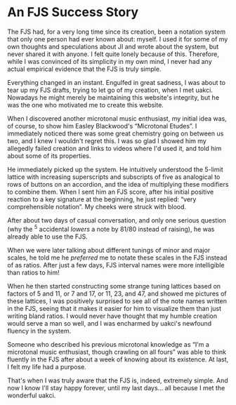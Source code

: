 # An FJS Success Story

The FJS had, for a very long time since its creation, been a notation system that only one person had ever known about: myself. I used it for some of my own thoughts and speculations about JI and wrote about the system, but never shared it with anyone. I felt quite lonely because of this. Therefore, while I was convinced of its simplicity in my own mind, I never had any actual empirical evidence that the FJS is truly simple.

Everything changed in an instant. Engulfed in great sadness, I was about to tear up my FJS drafts, trying to let go of my creation, when I met uakci. Nowadays he might merely be maintaining this website's integrity, but he was the one who motivated me to create this website.

When I discovered another microtonal music enthusiast, my initial idea was, of course, to show him Easley Blackwood's “Microtonal Etudes”. I immediately noticed there was some great chemistry going on between us two, and I knew I wouldn't regret this. I was so glad I showed him my allegedly failed creation and links to videos where I'd used it, and told him about some of its properties.

He immediately picked up the system. He intuitively understood the 5-limit lattice with increasing superscripts and subscripts of five as analogical to rows of buttons on an accordion, and the idea of multiplying these modifiers to combine them. When I sent him an FJS score, after his initial positive reaction to a key signature at the beginning, he just replied: “very comprehensible notation”. My cheeks were struck with blood.

After about two days of casual conversation, and only one serious question (why the <sup>5</sup> accidental *lowers* a note by 81/80 instead of raising), he was already able to use the FJS.

When we were later talking about different tunings of minor and major scales, he told me he *preferred* me to notate these scales in the FJS instead of as ratios. After just a few days, FJS interval names were more intelligible than ratios to him!

When he then started constructing some strange tuning lattices based on factors of 5 and 11, or 7 and 17, or 11, 23, and 47, and showed me pictures of these lattices, I was positively surprised to see all of the note names written in the FJS, seeing that it makes it easier for him to visualize them than just writing bland ratios. I would never have thought that my humble creation would serve a man so well, and I was encharmed by uakci's newfound fluency in the system.

Someone who described his previous microtonal knowledge as “I'm a microtonal music enthusiast, though crawling on all fours” was able to think fluently in the FJS after about a week of knowing about its existence. At last, I felt my life had a purpose.

That's when I was truly aware that the FJS is, indeed, extremely simple. And now I know I'll stay happy forever, until my last days… all because I met the wonderful uakci.
